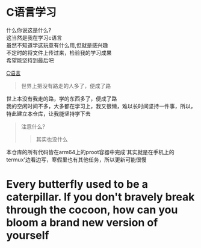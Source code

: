 # C语言学习

什么你说这是什么?  
这当然是我在学习c语言  
虽然不知道学这玩意有什么用,但就是感兴趣  
不定时的将文件上传过来，检验我的学习成果  
希望能坚持到最后吧  

[C语言](https://baike.baidu.com/item/C%E8%AF%AD%E8%A8%80/105958?anchor=4#4)
>世界上把没有路走的人多了，便成了路  

世上本没有我走的路，学的东西多了，便成了路  
我的空闲时间不多，大多都在学习上，我又很懒，难以长时间坚持一件事，所以，特此建立本仓库，让我能坚持学下去  

>注意什么?
>>其实也没什么
    
本仓库的所有代码皆在arm64上的proot容器中完成'其实就是在手机上的termux'边看边写，寒假里也有其他任务，所以更新可能很慢

# Every butterfly used to be a caterpillar. If you don't bravely break through the cocoon, how can you bloom a brand new version of yourself
